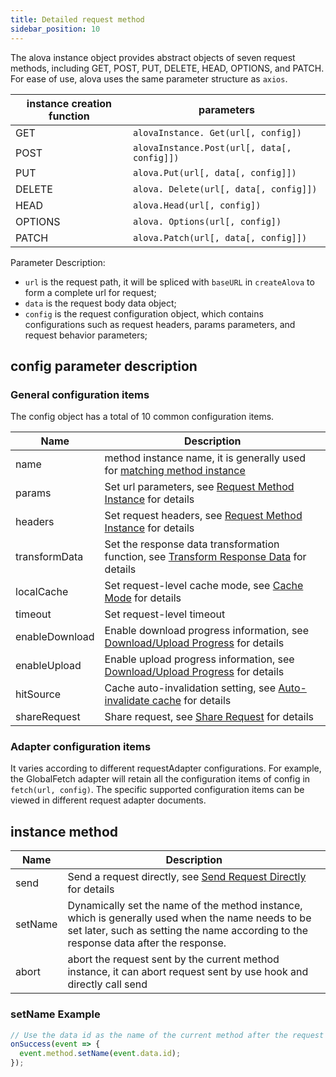 ```yaml
---
title: Detailed request method
sidebar_position: 10
---
```


The alova instance object provides abstract objects of seven request methods, including GET, POST, PUT, DELETE, HEAD, OPTIONS, and PATCH. For ease of use, alova uses the same parameter structure as `axios`.

| instance creation function | parameters                                  |
| -------------------------- | ------------------------------------------- |
| GET                        | `alovaInstance. Get(url[, config])`         |
| POST                       | `alovaInstance.Post(url[, data[, config]])` |
| PUT                        | `alova.Put(url[, data[, config]])`          |
| DELETE                     | `alova. Delete(url[, data[, config]])`      |
| HEAD                       | `alova.Head(url[, config])`                 |
| OPTIONS                    | `alova. Options(url[, config])`             |
| PATCH                      | `alova.Patch(url[, data[, config]])`        |

Parameter Description:

- `url` is the request path, it will be spliced with `baseURL` in `createAlova` to form a complete url for request;
- `data` is the request body data object;
- `config` is the request configuration object, which contains configurations such as request headers, params parameters, and request behavior parameters;

## config parameter description

### General configuration items

The config object has a total of 10 common configuration items.

| Name           | Description                                                                                                                   |
| -------------- | ----------------------------------------------------------------------------------------------------------------------------- |
| name           | method instance name, it is generally used for [matching method instance](../next-step/method-instance-matcher)               |
| params         | Set url parameters, see [Request Method Instance](../learning/method-instance) for details                                    |
| headers        | Set request headers, see [Request Method Instance](../learning/method-instance) for details                                   |
| transformData  | Set the response data transformation function, see [Transform Response Data](../learning/transform-response-data) for details |
| localCache     | Set request-level cache mode, see [Cache Mode](../learning/response-cache) for details                                        |
| timeout        | Set request-level timeout                                                                                                     |
| enableDownload | Enable download progress information, see [Download/Upload Progress](../next-step/download-upload-progress) for details       |
| enableUpload   | Enable upload progress information, see [Download/Upload Progress](../next-step/download-upload-progress) for details         |
| hitSource      | Cache auto-invalidation setting, see [Auto-invalidate cache](../next-step/auto-invalidate-cache) for details                  |
| shareRequest   | Share request, see [Share Request](../next-step/share-request) for details                                                    |

### Adapter configuration items

It varies according to different requestAdapter configurations. For example, the GlobalFetch adapter will retain all the configuration items of config in `fetch(url, config)`. The specific supported configuration items can be viewed in different request adapter documents.

## instance method

| Name    | Description                                                                                                                                                                               |
| ------- | ----------------------------------------------------------------------------------------------------------------------------------------------------------------------------------------- |
| send    | Send a request directly, see [Send Request Directly](../next-step/send-request-directly) for details                                                                                      |
| setName | Dynamically set the name of the method instance, which is generally used when the name needs to be set later, such as setting the name according to the response data after the response. |
| abort   | abort the request sent by the current method instance, it can abort request sent by use hook and directly call send                                                                       |

### setName Example

```javascript
// Use the data id as the name of the current method after the request is successful
onSuccess(event => {
  event.method.setName(event.data.id);
});
```

